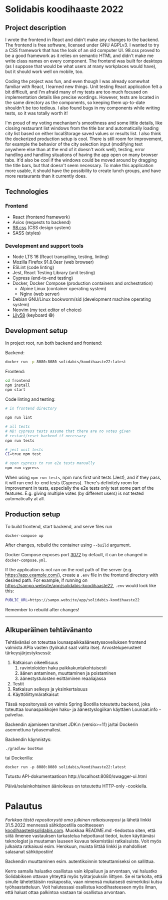 # Solidabis koodihaaste 2022

## Project description
I wrote the frontend in React and didn't make any changes to the backend. The
frontend is free software, licensed under GNU AGPLv3. I wanted to try a CSS
framework that has the look of an old computer UI. 98.css proved to be a good
framework as it relies on semantic HTML and didn't make me write class names on
every component. The frontend was built for desktops (as I suppose that would
be what users at many workplaces would have), but it should work well on
mobile, too.

Coding the project was fun, and even though I was already somewhat familiar
with React, I learned new things. Unit testing React application felt a bit
difficult, and I'm afraid many of my tests are too much focused on
implementation details like precise wordings. However, tests are located in the
same directory as the components, so keeping them up-to-date shouldn't be too
tedious. I also found bugs in my components while writing tests, so it was
totally worth it!

I'm proud of my voting mechanism's smoothness and some little details, like
closing restaurant list windows from the title bar and automatically loading
city list based on either localStorage saved values or results list. I also
think the dockerized production setup is cool. There is still room for
improvement, for example the behavior of the city selection input (modifying
text anywhere else than at the end of it doesn't work well), testing, error
handling and handling situations of having the app open on many browser tabs.
It'd also be cool if the windows could be moved around by dragging the title
bars, but that doesn't seem necessary. To make this application more usable, it
should have the possibility to create lunch groups, and have more restaurants
than it currently does.

## Technologies

### Frontend
* React (frontend framework)
* Axios (requests to backend)
* [98.css](https://github.com/jdan/98.css/) (CSS design system)
* SASS (styles)

### Development and support tools
* Node LTS 16 (React transpiling, testing, linting)
* Mozilla Firefox 91.8.0esr (web browser)
* ESLint (code linting)
* Jest, React Testing Library (unit testing)
* Cypress (end-to-end testing)
* Docker, Docker Compose (production containers and orchestration)
    * Alpine Linux (container operating system)
    * Nginx (web server)
* Debian GNU/Linux bookworm/sid (development machine operating system)
* Neovim (my text editor of choice)
* [Lily58](https://sampo.website/blog/en/2021/lily58/) (keyboard :smile:)

## Development setup
In project root, run both backend and frontend:

Backend:
```bash
docker run -p 8080:8080 solidabis/koodihaaste22:latest
```

Frontend:
```bash
cd frontend
npm install
npm start
```

Code linting and testing:
```bash
# in frontend directory

npm run lint

# all tests
# NB! cypress tests assume that there are no votes given
# restart/reset backend if necessary
npm run tests

# jest unit tests
CI=true npm test

# open cypress to run e2e tests manually
npm run cypress
```

When using `npm run tests`, npm runs first unit tests (Jest), and if they pass,
it will run end-to-end tests (Cypress). There's definitely room for improvement
in tests, especially the e2e tests only test some part of the features. E.g.
giving multiple votes (by different users) is not tested automatically at all.

## Production setup
To build frontend, start backend, and serve files run
```
docker-compose up
```
After changes, rebuild the container using `--build` argument.

Docker Compose exposes port [3072](http://localhost:3072) by default, it can be
changed in `docker-compose.yml`.

If the application is not ran on the root path of the server (e.g.
https://app.example.com/), create a `.env` file in the frontend directory with
desired path. For example, if running on
https://sampo.website/app/solidabis-koodihaaste22, `.env` would look like this:

```bash
PUBLIC_URL=https://sampo.website/app/solidabis-koodihaaste22
```
Remember to rebuild after changes!

<hr />

## Alkuperäinen tehtävänanto

Tehtävänäsi on toteuttaa lounaspaikkaäänestyssovelluksen frontend valmista APIa vasten (työkalut saat valita itse).
Arvosteluperusteet tärkeysjärjestyksessä:

 1. Ratkaisun oikeellisuus
    1. ravintoloiden haku paikkakuntakohtaisesti
    2. äänen antaminen, muuttaminen ja poistaminen
    3. äänestystulosten esittäminen reaaliajassa
 2. Testit
 3. Ratkaisun selkeys ja yksinkertaisuus
 4. Käyttöliittymäratkaisut

Tässä repositoryssä on valmis Spring Bootilla toteutettu backend, joka toteuttaa lounaspaikkojen
haku- ja äänestyslogiikan käyttäen Lounaat.info -palvelua.

Backendin ajamiseen tarvitset JDK:n (versio>=11) ja/tai Dockerin asennettuna työasemallesi.

Backendin käynnistys:

    ./gradlew bootRun

tai Dockerilla:

    docker run -p 8080:8080 solidabis/koodihaaste22:latest

Tutustu API-dokumentaatioon http://localhost:8080/swagger-ui.html

Päivä/selainkohtainen äänioikeus on toteutettu HTTP-only -cookiella.

# Palautus

_Forkkaa tästä repositorystä oma julkinen ratkaisureposi_ ja lähetä linkki 31.5.2022 mennessä sähköpostilla osoitteeseen
koodihaaste@solidabis.com. Muokkaa README.md -tiedostoa siten, että siitä ilmenee vastauksen
tarkastelua helpottavat tiedot, kuten käyttämäsi teknologiat ja muutaman lauseen kuvaus tekemistäsi
ratkaisuista. Voit myös julkaista ratkaisusi esim. Herokuun, muista liittää linkki ja mahdolliset salasanat sähköpostiin!

Backendin muuttaminen esim. autentikoinnin toteuttamiseksi on sallittua.

Kerro samalla haluatko osallistua vain kilpailuun ja arvontaan, vai haluatko Solidabiksen
ottavan yhteyttä myös työtarjouksiin liittyen. Se ei tarkoita, että sinulle lähetettäisiin roskapostia, vaan nimensä
mukaisesti esimerkiksi kutsu työhaastatteluun. Voit halutessasi
osallistua koodihasteeseen myös ilman, että haluat ottaa palkintoa
vastaan tai osallistua arvontaan.
